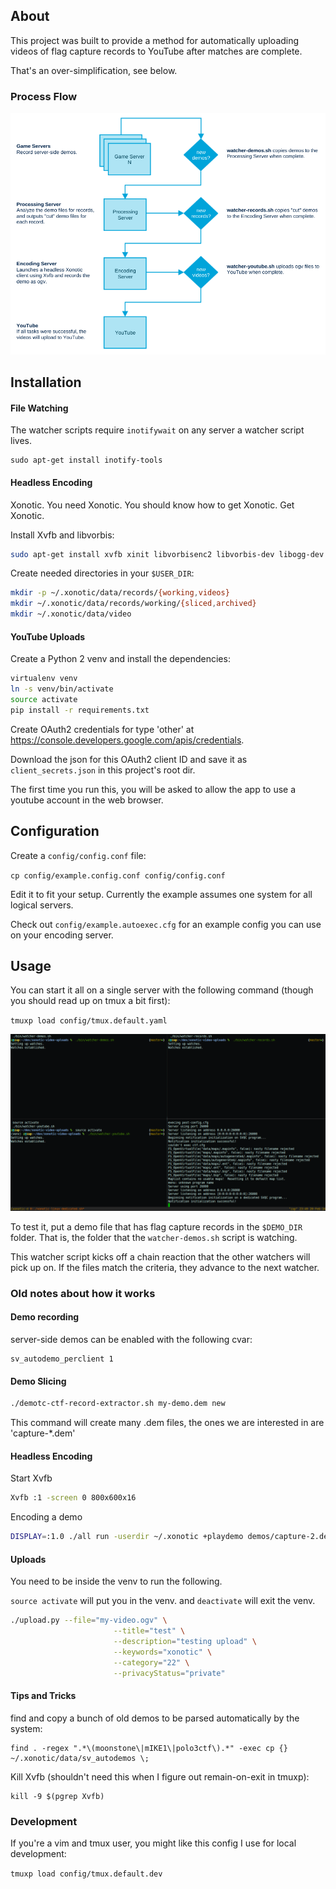 ## About

This project was built to provide a method for automatically uploading videos of flag capture records to YouTube after matches are complete.

That's an over-simplification, see below.

### Process Flow

![Process Flow](docs/images/process-flow.png)

## Installation

#### File Watching

The watcher scripts require `inotifywait` on any server a watcher script lives.

```
sudo apt-get install inotify-tools
```

#### Headless Encoding

Xonotic. You need Xonotic. You should know how to get Xonotic. Get Xonotic.

Install Xvfb and libvorbis:

```bash
sudo apt-get install xvfb xinit libvorbisenc2 libvorbis-dev libogg-dev libsdl1.2debian libtheora0
```

Create needed directories in your `$USER_DIR`:

```bash
mkdir -p ~/.xonotic/data/records/{working,videos}
mkdir ~/.xonotic/data/records/working/{sliced,archived}
mkdir ~/.xonotic/data/video
```

#### YouTube Uploads

Create a Python 2 venv and install the dependencies:

```bash
virtualenv venv
ln -s venv/bin/activate
source activate
pip install -r requirements.txt
```

Create OAuth2 credentials for type 'other' at https://console.developers.google.com/apis/credentials.

Download the json for this OAuth2 client ID and save it as `client_secrets.json` in this project's root dir.

The first time you run this, you will be asked to allow the app to use a youtube account in the web browser.

## Configuration

Create a `config/config.conf` file:

`cp config/example.config.conf config/config.conf`

Edit it to fit your setup. Currently the example assumes one system for all logical servers.

Check out `config/example.autoexec.cfg` for an example config you can use on your encoding server.


## Usage

You can start it all on a single server with the following command (though you should read up on tmux a bit first):

`tmuxp load config/tmux.default.yaml`

![default tmux layout](docs/images/tmux.default.png)

To test it, put a demo file that has flag capture records in the `$DEMO_DIR` folder. That is, the folder that the `watcher-demos.sh` script is watching.

This watcher script kicks off a chain reaction that the other watchers will pick up on. If the files match the criteria, they advance to the next watcher.

### Old notes about how it works

#### Demo recording

server-side demos can be enabled with the following cvar:

```
sv_autodemo_perclient 1
```

#### Demo Slicing

```bash
./demotc-ctf-record-extractor.sh my-demo.dem new
```

This command will create many .dem files, the ones we are interested in are 'capture-*.dem'

#### Headless Encoding

Start Xvfb

```bash
Xvfb :1 -screen 0 800x600x16
```

Encoding a demo

```bash
DISPLAY=:1.0 ./all run -userdir ~/.xonotic +playdemo demos/capture-2.dem
```

#### Uploads

You need to be inside the venv to run the following.

`source activate` will put you in the venv. and `deactivate` will exit the venv.

```bash
./upload.py --file="my-video.ogv" \
                       --title="test" \
                       --description="testing upload" \
                       --keywords="xonotic" \
                       --category="22" \
                       --privacyStatus="private"
```

#### Tips and Tricks

find and copy a bunch of old demos to be parsed automatically by the system:

```
find . -regex ".*\(moonstone\|mIKE1\|polo3ctf\).*" -exec cp {} ~/.xonotic/data/sv_autodemos \;
```

Kill Xvfb (shouldn't need this when I figure out remain-on-exit in tmuxp):

```
kill -9 $(pgrep Xvfb)
```

### Development

If you're a vim and tmux user, you might like this config I use for local development:

`tmuxp load config/tmux.default.dev`
